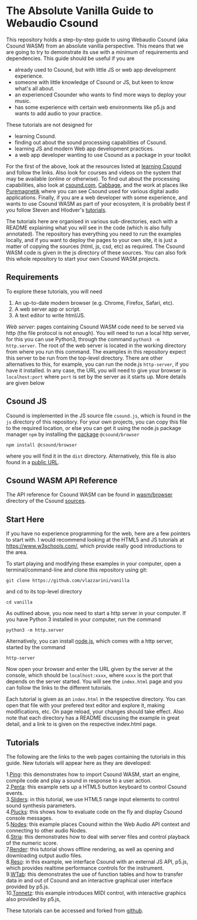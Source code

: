 The Absolute Vanilla Guide to Webaudio Csound
========

This repository holds a step-by-step guide to using Webaudio Csound (aka Csound
WASM) from an absolute vanilla perspective. This means that we are going to try to demonstrate its use with a minimum of requirements and dependencies. This guide should be useful if you are

* already used to Csound, but with little JS or web app development experience.
* someone with little knowledge of Csound or JS, but keen to know what's all about.
* an experienced Csounder who wants to find more ways to deploy your music.
* has some experience with certain web environments like p5.js and wants to add audio to your practice.

These tutorials are not designed for

* learning Csound.
* finding out about the sound processing capabilities of Csound.
* learning JS and modern Web app development practices.
* a web app developer wanting to use Csound as a package in your toolkit

For the first of the above, look at the resources listed at [learning Csound](https://csound.com/get-started.html) and follow the links. Also look for
courses and videos on the system that may be available (online or otherwise).
To find out about the processing capabilities, also look at [csound.com](https://csound.com), [Cabbage](https://cabbageaudio.com/),
and the work at places like [Puremagnetik](https://puremagnetik.com/)
where you can see Csound used for various digital audio
applications. Finally, if you are a web developer with some
experience, and wants to use Csound WASM as part of your ecosystem,
it is probably best if you follow Steven and Hlodver's
[tutorials](http://kunstmusik.github.io/icsc2022-csound-web).


The tutorials here are organised in various sub-directories, each
with a README explaining what you will see in the code (which is also
fully annotated). The repository has everything you need to run the
examples locally, and if you want to deploy the pages to your own
site, it is just a matter of copying the sources (html, js, csd, etc)
as required. The Csound WASM code is given in the js directory of
these sources. You can also fork this whole repository to start your
own Csound WASM projects.

Requirements
----

To explore these tutorials, you will need

1. An up-to-date modern browser (e.g. Chrome, Firefox, Safari, etc).  
2. A web server app or script.
3. A text editor to write html/JS.

*Web server*: pages containing Csound WASM code need to be served via
http (the file protocol is not enough). You will need to run a local
http server, for this you can use Python3, through the command `python3 -m http.server`.
The root of the web server is located in the working directory from
where you run this command. The examples in this repository expect
this server to be run from the top-level directory. There are other
alternatives to this, for example, you can run the node.js
`http-server`, if you have it installed. In any case, the URL you will
need to give your browser is `localhost:port` where `port` is set by
the server as it starts up. More details are given below

Csound JS
---

Csound is implemented in the JS source file `csound.js`, which is
found in the `js` directory of this repository. For your own projects,
you can copy this file to the required location, or else you can get
it using the node.js package manager `npm` by installing the [package](https://www.npmjs.com/package/@csound/browser) `@csound/browser`

```
npm install @csound/browser
```

where you will find it in the `dist` directory. Alternatively, this file is also found in a [public URL](https://www.jsdelivr.com/package/npm/@csound/browser?path=dist).


Csound WASM API Reference
-------

The API reference for Csound WASM can be found in
[wasm/browser](https://github.com/csound/csound/tree/master/wasm/browser)
directory of the Csound [sources](https://github.com/csound/csound).

Start Here
-------

If you have no experience programming for the web, here are a few
pointers to start with. I would recommend looking at the HTML5 and JS
tutorials at https://www.w3schools.com/, which provide really good
introductions to the area.

To start playing and modifying these examples in your computer,
open a terminal/command-line and clone this repository using git:

```
git clone https://github.com/vlazzarini/vanilla
```

and cd to its top-level directory

```
cd vanilla
```

As outlined above, you now need to start a http server in your
computer. If you have Python 3 installed in your computer, run
the command

```
python3 -m http.server
```

Alternatively, you can install [node.js](https://nodejs.org/en/download/),
which comes with a http server, started by the command

```
http-server
```

Now open your browser and enter the URL given by the server at the
console, which should be `localhost:xxxx`, where `xxxx` is the port
that depends on the server started. You will see the `index.html`
page and you can follow the links to the different tutorials.

Each tutorial is given as an `index.html` in the respective directory.
You can open that file with your prefered text editor and explore it,
making modifications, etc. On page reload, your changes should take
effect. Also note that each directory has a README discussing the
example in great detail, and a link to is given on the respective
index.html page.

Tutorials
---

The following are the links to the web pages containing the tutorials
in this guide. New tutorials will appear here as they are developed:

1.[Ping](1.Ping/.): this demonstrates how to import
Csound WASM, start an engine, compile code and play a sound in
response to a user action.  
2.[Penta](2.Penta/.): this example sets up a HTML5
  button keyboard to control Csound events.  
3.[Sliders](3.Sliders/): in this tutorial, we use HTML5
  range input elements to control sound synthesis parameters.  
4.[Plucks](4.Plucks/.): this shows how to evaluate code on
the fly and display Csound console messages.  
5.[Nodes](5.Nodes/.): this example places Csound within the
 Web Audio API context and connecting to other audio Nodes.  
6.[Stria](6.Stria/.): this demonstrates how to deal with
  server files and control playback of the numeric score.  
7.[Render](7.Render/.): this tutorial shows offline
  rendering, as well as opening and downloading output audio
  files.  
8.[Reso](8.Reso/.): in this example, we
  interface Csound with an external JS API, p5.js, which
  provides realtime performance controls for the instrument.  
9.[WTab](9.WTab/.): this demonstrates the use of
  function tables and how to transfer data in and out of Csound and an
  interactive graphical user interface provided by p5.js.  
10.[Tonnetz](10.Tonnetz/.): this example introduces MIDI control,
  with interactive graphics also provided by p5.js,

These tutorials can be accessed and forked from
[github](https://github.com/vlazzarini/vanilla/).







